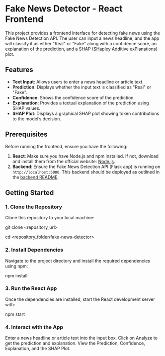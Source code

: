 # Fake News Detector - React Frontend

This project provides a frontend interface for detecting fake news using the Fake News Detection API. The user can input a news headline, and the app will classify it as either "Real" or "Fake" along with a confidence score, an explanation of the prediction, and a SHAP (SHapley Additive exPlanations) plot.

## Features

- **Text Input**: Allows users to enter a news headline or article text.
- **Prediction**: Displays whether the input text is classified as "Real" or "Fake".
- **Confidence**: Shows the confidence score of the prediction.
- **Explanation**: Provides a textual explanation of the prediction using SHAP values.
- **SHAP Plot**: Displays a graphical SHAP plot showing token contributions to the model’s decision.

## Prerequisites

Before running the frontend, ensure you have the following:

1. **React**: Make sure you have Node.js and npm installed. If not, download and install them from the official website: [Node.js](https://nodejs.org/).
2. **Backend**: Ensure the Fake News Detection API (Flask app) is running on `http://localhost:5000`. This backend should be deployed as outlined in the [backend README](https://github.com/pulk17/Fake-New-Detection-PseudoCoders/blob/main/backend%20README.md).

## Getting Started

### 1. Clone the Repository

Clone this repository to your local machine:

git clone <repository_url>

cd <repository_folder/fake-news-detector>


### 2. Install Dependencies

Navigate to the project directory and install the required dependencies using npm:

npm install


### 3. Run the React App
Once the dependencies are installed, start the React development server with:

npm start

### 4. Interact with the App
Enter a news headline or article text into the input box.
Click on Analyze to get the prediction and explanation.
View the Prediction, Confidence, Explanation, and the SHAP Plot.